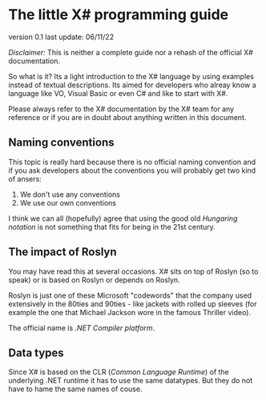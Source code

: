 ﻿# The little X# programming guide

version 0.1
last update: 06/11/22

*Disclaimer:* This is neither a complete guide nor a rehash of the official X# documentation.

So what is it? Its a light introduction to the X# language by using examples instead of textual descriptions. Its aimed for developers who alreay know a language like VO, Visual Basic or even C# and like to start with X#.

Please always refer to the X# documentation by the X# team for any reference or if you are in doubt about anything written in this document.

## Naming conventions

This topic is really hard because there is no official naming convention and if you ask developers about the conventions you will probably get two kind of ansers:

1. We don't use any conventions
2. We use our own conventions

I think we can all (hopefully) agree that using the good old _Hungaring notation_ is not something that fits for being in the 21st century.

## The impact of Roslyn

You may have read this at several occasions. X# sits on top of Roslyn (so to speak) or is based on Roslyn or depends on Roslyn.

Roslyn is just one of these Microsoft "codewords" that the company used extensively in the 80ties and 90ties - like jackets with rolled up sleeves (for example the one that Michael Jackson wore in the famous Thriller video).

The official name is *.NET Compiler platform*.


## Data types

Since X# is based on the CLR (_Common Language Runtime_) of the underlying .NET runtime it has to use the same datatypes. But they do not have to hame the same names of couse.

